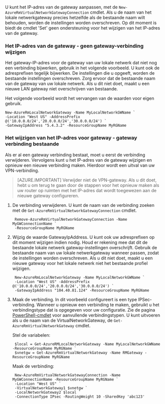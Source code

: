 U kunt het IP-adres van de gateway aanpassen, met de `New-AzureRmVirtualNetworkGatewayConnection` cmdlet. Als u de naam van het lokale netwerkgateway precies hetzelfde als de bestaande naam wilt behouden, worden de instellingen worden overschreven. Op dit moment is biedt de cmdlet 'Set' geen ondersteuning voor het wijzigen van het IP-adres van de gateway.

### <a name="gwipnoconnection"></a>Het IP-adres van de gateway - geen gateway-verbinding wijzigen

Het gateway-IP-adres voor de gateway van uw lokale netwerk dat niet nog een verbinding bijwerken, gebruik in het volgende voorbeeld. U kunt ook de adresprefixen tegelijk bijwerken. De instellingen die u opgeeft, worden de bestaande instellingen overschreven. Zorg ervoor dat de bestaande naam van de gateway van uw lokale netwerk. Als u dit niet doet, maakt u een nieuwe LAN gateway niet overschrijven van bestaande.

Het volgende voorbeeld wordt het vervangen van de waarden voor eigen gebruik.

    New-AzureRmLocalNetworkGateway -Name MyLocalNetworkGWName `
    -Location "West US" -AddressPrefix @('10.0.0.0/24','20.0.0.0/24','30.0.0.0/24') `
    -GatewayIpAddress "5.4.3.2" -ResourceGroupName MyRGName


### <a name="gwipwithconnection"></a>Het wijzigen van het IP-adres voor gateway - gateway verbinding bestaande

Als er al een gateway verbinding bestaat, moet u eerst de verbinding verwijderen. Vervolgens kunt u het IP-adres van de gateway wijzigen en opnieuw een nieuwe verbinding maken. Hierdoor wordt een uitval van uw VPN-verbinding.


>[AZURE.IMPORTANT] Verwijder niet de VPN-gateway. Als u dit doet, hebt u om terug te gaan door de stappen voor het opnieuw maken als uw router op ruimten met het IP-adres dat wordt toegewezen aan de nieuwe gateway configureren.
 

1. De verbinding verwijderen. U kunt de naam van de verbinding zoeken met de `Get-AzureRmVirtualNetworkGatewayConnection` cmdlet.

        Remove-AzureRmVirtualNetworkGatewayConnection -Name MyGWConnectionName `
        -ResourceGroupName MyRGName

2. Wijzig de waarde GatewayIpAddress. U kunt ook uw adresprefixen op dit moment wijzigen indien nodig. Houd er rekening mee dat dit de bestaande lokale netwerk gateway-instellingen overschrijft. Gebruik de bestaande naam van uw lokale netwerkgateway wanneer passen, zodat de instellingen worden overschreven. Als u dit niet doet, maakt u een nieuwe gateway voor het lokale netwerk niet het bestaande profiel wijzigen.

        New-AzureRmLocalNetworkGateway -Name MyLocalNetworkGWName `
        -Location "West US" -AddressPrefix @('10.0.0.0/24','20.0.0.0/24','30.0.0.0/24') `
        -GatewayIpAddress "104.40.81.124" -ResourceGroupName MyRGName

3. Maak de verbinding. In dit voorbeeld configureert is een type IPSec-verbinding. Wanneer u opnieuw een verbinding te maken, gebruikt u het verbindingstype dat is opgegeven voor uw configuratie. Zie de pagina [PowerShell-cmdlet](https://msdn.microsoft.com/library/mt603611.aspx) voor aanvullende verbindingstypen.  U kunt uitvoeren als u de naam van de VirtualNetworkGateway, de `Get-AzureRmVirtualNetworkGateway` cmdlet.

    Stel de variabelen:

        $local = Get-AzureRMLocalNetworkGateway -Name MyLocalNetworkGWName -ResourceGroupName MyRGName `
        $vnetgw = Get-AzureRmVirtualNetworkGateway -Name RMGateway -ResourceGroupName MyRGName

    Maak de verbinding:
    
        New-AzureRmVirtualNetworkGatewayConnection -Name MyGWConnectionName -ResourceGroupName MyRGName `
        -Location "West US" `
        -VirtualNetworkGateway1 $vnetgw `
        -LocalNetworkGateway2 $local `
        -ConnectionType IPsec -RoutingWeight 10 -SharedKey 'abc123'

